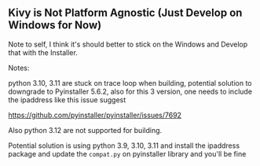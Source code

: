 ## Kivy is Not Platform Agnostic (Just Develop on Windows for Now)

Note to self, I think it's should better to stick on the Windows and Develop that with the Installer.

Notes:

python 3.10, 3.11 are stuck on trace loop when building, potential solution to downgrade to Pyinstaller 5.6.2, also for this 3 version, one needs to include the ipaddress like this issue suggest

https://github.com/pyinstaller/pyinstaller/issues/7692

Also python 3.12 are not supported for building.

Potential solution is using python 3.9, 3.10, 3.11 and install the ipaddress package and update the `compat.py` on pyinstaller library and you'll be fine
